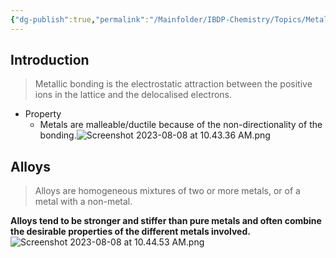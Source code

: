 ```yaml
---
{"dg-publish":true,"permalink":"/Mainfolder/IBDP-Chemistry/Topics/Metallic bonding/"}
---
```


## Introduction
>Metallic bonding is the electrostatic attraction between the positive ions in the lattice and the delocalised electrons.

- Property
	- Metals are malleable/ductile because of the non-directionality of the bonding.![Screenshot 2023-08-08 at 10.43.36 AM.png](/img/user/%E9%99%84%E4%BB%B6/Screenshot%202023-08-08%20at%2010.43.36%20AM.png)

## Alloys
>Alloys are homogeneous mixtures of two or more metals, or of a metal with a non-metal.

**Alloys tend to be stronger and stiffer than pure metals and often combine the desirable properties of the different metals involved.**
![Screenshot 2023-08-08 at 10.44.53 AM.png](/img/user/%E9%99%84%E4%BB%B6/Screenshot%202023-08-08%20at%2010.44.53%20AM.png)
